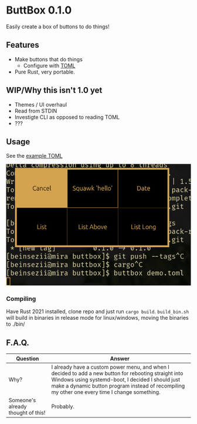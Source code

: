 # ButtBox 0.1.0
Easily create a box of buttons to do things!

## Features
  * Make buttons that do things
    * Configure with [TOML](./demo.toml)
  * Pure Rust, very portable.

## WIP/Why this isn't 1.0 yet
  * Themes / UI overhaul
  * Read from STDIN
  * Investigte CLI as opposed to reading TOML
  * ???
  
## Usage
See the [example TOML](./demo.toml)

<img src="./demo.png"/>

### Compiling
Have Rust 2021 installed, clone repo and just run `cargo build`.
`build_bin.sh` will build in binaries in release mode for linux/windows, moving the binaries to ./bin/

## F.A.Q.
Question|Answer
---|---
Why?|I already have a custom power menu, and when I decided to add a new button for rebooting straight into Windows using systemd-boot, I decided I should just make a dynamic button program instead of recompiling my other one every time I change something.
Someone's already thought of this!|Probably.
